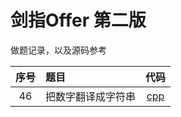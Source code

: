 # 剑指Offer 第二版

做题记录，以及源码参考

| 序号 | 题目 | 代码 |
| :----: | :----- | :----: |
| 46 | 把数字翻译成字符串 | [cpp](46/main.cpp) |
